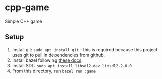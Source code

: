 # cpp-game

Simple C++ game

## Setup

1.  Install git: `sudo apt install git` - this is required because this project uses git to pull in
    dependencies from github.
2.  Install bazel following
    [these docs](https://docs.bazel.build/versions/master/install-ubuntu.html).
3.  Install SDL: `sudo apt install libsdl2-dev libsdl2-2.0-0`
4.  From this directory, run `bazel run :game`
